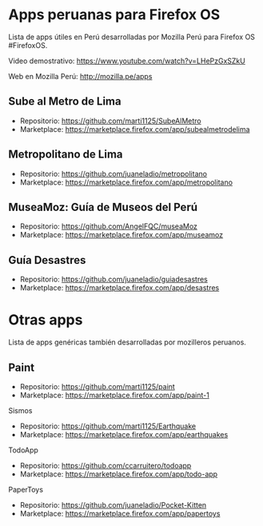 Apps peruanas para Firefox OS
=============================

Lista de apps útiles en Perú desarrolladas por Mozilla Perú para Firefox OS #FirefoxOS.

Video demostrativo: https://www.youtube.com/watch?v=LHePzGxSZkU

Web en Mozilla Perú: http://mozilla.pe/apps

Sube al Metro de Lima
---------------------

* Repositorio: https://github.com/marti1125/SubeAlMetro
* Marketplace: https://marketplace.firefox.com/app/subealmetrodelima

Metropolitano de Lima
---------------------

* Repositorio: https://github.com/juaneladio/metropolitano
* Marketplace: https://marketplace.firefox.com/app/metropolitano

MuseaMoz: Guía de Museos del Perú
---------------------------------

* Repositorio: https://github.com/AngelFQC/museaMoz
* Marketplace: https://marketplace.firefox.com/app/museamoz

Guía Desastres
--------------

* Repositorio: https://github.com/juaneladio/guiadesastres
* Marketplace: https://marketplace.firefox.com/app/desastres

Otras apps
==========

Lista de apps genéricas también desarrolladas por mozilleros peruanos.

Paint
-----

* Repositorio: https://github.com/marti1125/paint
* Marketplace: https://marketplace.firefox.com/app/paint-1

Sismos

* Repositorio: https://github.com/marti1125/Earthquake
* Marketplace: https://marketplace.firefox.com/app/earthquakes

TodoApp

* Repositorio: https://github.com/ccarruitero/todoapp
* Marketplace: https://marketplace.firefox.com/app/todo-app

PaperToys

* Repositorio: https://github.com/juaneladio/Pocket-Kitten
* Marketplace: https://marketplace.firefox.com/app/papertoys
